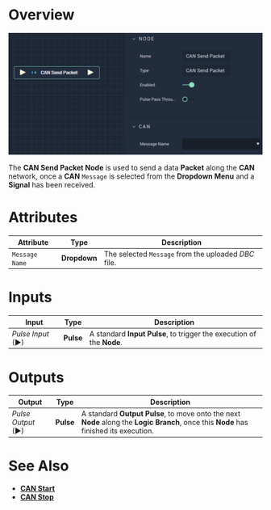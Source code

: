 # Overview

![The CAN Send Packet Node.](../../../.gitbook/assets/cansendpacket.png)

The **CAN Send Packet Node** is used to send a data **Packet** along the **CAN** network, once a **CAN** `Message` is selected from the **Dropdown Menu** and a **Signal** has been received.

# Attributes

|Attribute|Type|Description|
|---|---|---|
|`Message Name`|**Dropdown**|The selected `Message` from the uploaded *DBC* file.|

# Inputs

|Input|Type|Description|
|---|---|---|
|*Pulse Input* (►)|**Pulse**|A standard **Input Pulse**, to trigger the execution of the **Node**.|

# Outputs

|Output|Type|Description|
|---|---|---|
|*Pulse Output* (►)|**Pulse**|A standard **Output Pulse**, to move onto the next **Node** along the **Logic Branch**, once this **Node** has finished its execution.|

# See Also

* [**CAN Start**](canstart.md)
* [**CAN Stop**](canstop.md)
